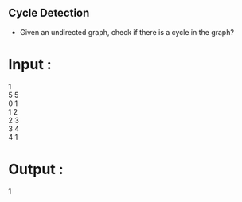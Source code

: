 ## Cycle Detection

- Given an undirected graph, check if there is a cycle in the graph? 

# Input : <br>
1 <br>
5 5 <br>
0 1 <br>
1 2 <br>
2 3 <br>
3 4 <br>
4 1 <br>

# Output : <br>
1
